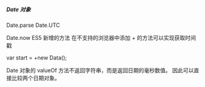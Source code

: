
##### Date 对象

Date.parse
Date.UTC

Date.now  ES5 新增的方法
在不支持的浏览器中添加 + 的方法可以实现获取时间戳

var start = +new Data();

Date 对象的 valueOf 方法不返回字符串，而是返回日期的毫秒数值。
因此可以直接比较两个日期对象。

